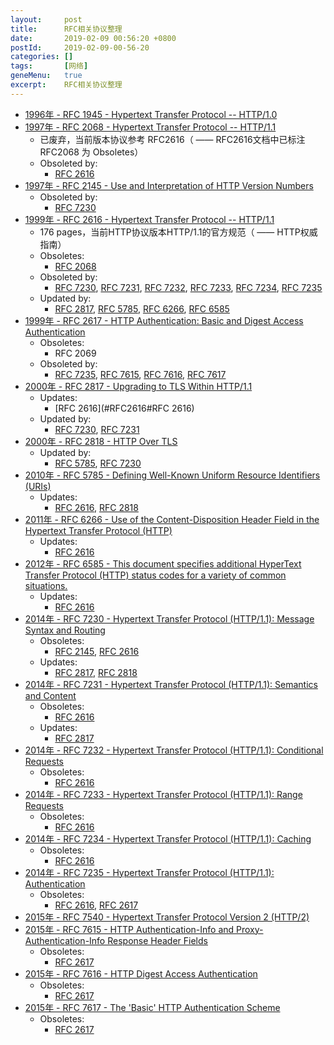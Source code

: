 ```yaml
---
layout:     post
title:      RFC相关协议整理
date:       2019-02-09 00:56:20 +0800
postId:     2019-02-09-00-56-20
categories: []
tags:       [网络]
geneMenu:   true
excerpt:    RFC相关协议整理
---
```


- <span id="RFC1945">[1996年 - RFC 1945 - Hypertext Transfer Protocol -- HTTP/1.0](https://www.rfc-editor.org/info/rfc1945)</span>
- <span id="RFC2068">[1997年 - RFC 2068 - Hypertext Transfer Protocol -- HTTP/1.1](https://www.rfc-editor.org/info/rfc2068)</span>
    - 已废弃，当前版本协议参考 RFC2616（ —— RFC2616文档中已标注 RFC2068 为 Obsoletes）
    - Obsoleted by:
        - [RFC 2616](#RFC2616)
- <span id="RFC2145">[1997年 - RFC 2145 - Use and Interpretation of HTTP Version Numbers](https://www.rfc-editor.org/info/rfc2145)</span>
    - Obsoleted by:
        - [RFC 7230](#RFC7230)
- <span id="RFC2616">[1999年 - RFC 2616 - Hypertext Transfer Protocol -- HTTP/1.1](https://www.rfc-editor.org/info/rfc2616)</span>
    - 176 pages，当前HTTP协议版本HTTP/1.1的官方规范（ —— HTTP权威指南）
    - Obsoletes:
        - [RFC 2068](#RFC2068)
    - Obsoleted by:
        - [RFC 7230](#RFC7230), [RFC 7231](#RFC7231), [RFC 7232](#RFC7232), [RFC 7233](#RFC7233), [RFC 7234](#RFC7234), [RFC 7235](#RFC7235)
    - Updated by:
        - [RFC 2817](#RFC2817), [RFC 5785](#RFC5785), [RFC 6266](#RFC6266), [RFC 6585](#RFC6585)
- <span id="RFC2617">[1999年 - RFC 2617 - HTTP Authentication: Basic and Digest Access Authentication](https://www.rfc-editor.org/info/rfc2617)</span>
    - Obsoletes:
        - RFC 2069
    - Obsoleted by:
        - [RFC 7235](#RFC7235), [RFC 7615](#RFC7615), [RFC 7616](#RFC7616), [RFC 7617](#RFC7617)
- <span id="RFC2817">[2000年 - RFC 2817 - Upgrading to TLS Within HTTP/1.1](https://www.rfc-editor.org/info/rfc2817)</span>
    - Updates:
        - [RFC 2616](#RFC2616#RFC 2616)
    - Updated by:
        - [RFC 7230](#RFC7230), [RFC 7231](#RFC7231)
- <span id="RFC2818">[2000年 - RFC 2818 - HTTP Over TLS](https://www.rfc-editor.org/info/rfc2818)</span>
    - Updated by:
        - [RFC 5785](#RFC5785), [RFC 7230](#RFC7230)
- <span id="RFC5785">[2010年 - RFC 5785 - Defining Well-Known Uniform Resource Identifiers (URIs)](https://www.rfc-editor.org/info/rfc5785)</span>
    - Updates:
        - [RFC 2616](#RFC2616), [RFC 2818](#RFC2818)
- <span id="RFC6266">[2011年 - RFC 6266 - Use of the Content-Disposition Header Field in the Hypertext Transfer Protocol (HTTP)](https://www.rfc-editor.org/info/rfc6266)</span>
    - Updates:
        - [RFC 2616](#RFC2616)
- <span id="RFC6585">[2012年 - RFC 6585 - This document specifies additional HyperText Transfer Protocol (HTTP) status codes for a variety of common situations.](https://www.rfc-editor.org/info/rfc6585)</span>
    - Updates:
        - [RFC 2616](#RFC2616)
- <span id="RFC7230">[2014年 - RFC 7230 - Hypertext Transfer Protocol (HTTP/1.1): Message Syntax and Routing](https://www.rfc-editor.org/info/rfc7230)</span>
    - Obsoletes:
        - [RFC 2145](#RFC2145), [RFC 2616](#RFC2616)
    - Updates:
        - [RFC 2817](#RFC2817), [RFC 2818](#RFC2818)
- <span id="RFC7231">[2014年 - RFC 7231 - Hypertext Transfer Protocol (HTTP/1.1): Semantics and Content](https://www.rfc-editor.org/info/rfc7231)</span>
    - Obsoletes:
        - [RFC 2616](#RFC2616)
    - Updates:
        - [RFC 2817](#RFC2817)
- <span id="RFC7232">[2014年 - RFC 7232 - Hypertext Transfer Protocol (HTTP/1.1): Conditional Requests](https://www.rfc-editor.org/info/rfc7232)</span>
    - Obsoletes:
        - [RFC 2616](#RFC2616)
- <span id="RFC7233">[2014年 - RFC 7233 - Hypertext Transfer Protocol (HTTP/1.1): Range Requests](https://www.rfc-editor.org/info/rfc7233)</span>
    - Obsoletes:
        - [RFC 2616](#RFC2616)
- <span id="RFC7234">[2014年 - RFC 7234 - Hypertext Transfer Protocol (HTTP/1.1): Caching](https://www.rfc-editor.org/info/rfc7234)</span>
    - Obsoletes:
        - [RFC 2616](#RFC2616)
- <span id="RFC7235">[2014年 - RFC 7235 - Hypertext Transfer Protocol (HTTP/1.1): Authentication](https://www.rfc-editor.org/info/rfc7235)</span>
    - Obsoletes:
        - [RFC 2616](#RFC2616), [RFC 2617](#RFC2617)
- <span id="RFC7540">[2015年 - RFC 7540 - Hypertext Transfer Protocol Version 2 (HTTP/2)](https://www.rfc-editor.org/info/rfc7540)</span>
- <span id="RFC7615">[2015年 - RFC 7615 - HTTP Authentication-Info and Proxy-Authentication-Info Response Header Fields](https://www.rfc-editor.org/info/rfc7615)</span>
    - Obsoletes:
        - [RFC 2617](#RFC2617)
- <span id="RFC7616">[2015年 - RFC 7616 - HTTP Digest Access Authentication](https://www.rfc-editor.org/info/rfc7616)</span>
    - Obsoletes:
        - [RFC 2617](#RFC2617)
- <span id="RFC7617">[2015年 - RFC 7617 - The 'Basic' HTTP Authentication Scheme](https://www.rfc-editor.org/info/rfc7617)</span>
    - Obsoletes:
        - [RFC 2617](#RFC2617)
